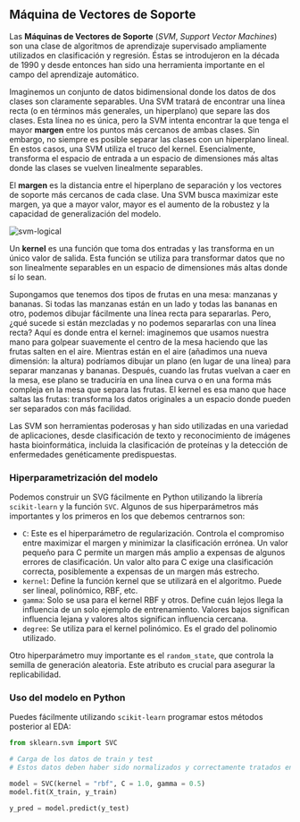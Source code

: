 ## Máquina de Vectores de Soporte

Las **Máquinas de Vectores de Soporte** (*SVM*, *Support Vector Machines*) son una clase de algoritmos de aprendizaje supervisado ampliamente utilizados en clasificación y regresión. Éstas se introdujeron en la década de 1990 y desde entonces han sido una herramienta importante en el campo del aprendizaje automático. 

Imaginemos un conjunto de datos bidimensional donde los datos de dos clases son claramente separables. Una SVM tratará de encontrar una línea recta (o en términos más generales, un hiperplano) que separe las dos clases. Esta línea no es única, pero la SVM intenta encontrar la que tenga el mayor **margen** entre los puntos más cercanos de ambas clases. Sin embargo, no siempre es posible separar las clases con un hiperplano lineal. En estos casos, una SVM utiliza el truco del kernel. Esencialmente, transforma el espacio de entrada a un espacio de dimensiones más altas donde las clases se vuelven linealmente separables.

El **margen** es la distancia entre el hiperplano de separación y los vectores de soporte más cercanos de cada clase. Una SVM busca maximizar este margen, ya que a mayor valor, mayor es el aumento de la robustez y la capacidad de generalización del modelo.

![svm-logical](https://github.com/4GeeksAcademy/machine-learning-content/blob/master/assets/svm-logical.PNG?raw=true)

Un **kernel** es una función que toma dos entradas y las transforma en un único valor de salida. Esta función se utiliza para transformar datos que no son linealmente separables en un espacio de dimensiones más altas donde sí lo sean.

Supongamos que tenemos dos tipos de frutas en una mesa: manzanas y bananas. Si todas las manzanas están en un lado y todas las bananas en otro, podemos dibujar fácilmente una línea recta para separarlas. Pero, ¿qué sucede si están mezcladas y no podemos separarlas con una línea recta? Aquí es donde entra el kernel: imaginemos que usamos nuestra mano para golpear suavemente el centro de la mesa haciendo que las frutas salten en el aire. Mientras están en el aire (añadimos una nueva dimensión: la altura) podríamos dibujar un plano (en lugar de una línea) para separar manzanas y bananas. Después, cuando las frutas vuelvan a caer en la mesa, ese plano se traduciría en una línea curva o en una forma más compleja en la mesa que separa las frutas. El kernel es esa mano que hace saltas las frutas: transforma los datos originales a un espacio donde pueden ser separados con más facilidad.

Las SVM son herramientas poderosas y han sido utilizadas en una variedad de aplicaciones, desde clasificación de texto y reconocimiento de imágenes hasta bioinformática, incluida la clasificación de proteínas y la detección de enfermedades genéticamente predispuestas.

### Hiperparametrización del modelo

Podemos construir un SVG fácilmente en Python utilizando la librería `scikit-learn` y la función `SVC`. Algunos de sus hiperparámetros más importantes y los primeros en los que debemos centrarnos son:

- `C`: Este es el hiperparámetro de regularización. Controla el compromiso entre maximizar el margen y minimizar la clasificación errónea. Un valor pequeño para C permite un margen más amplio a expensas de algunos errores de clasificación. Un valor alto para C exige una clasificación correcta, posiblemente a expensas de un margen más estrecho.
- `kernel`: Define la función kernel que se utilizará en el algoritmo. Puede ser lineal, polinómico, RBF, etc.
- `gamma`: Solo se usa para el kernel RBF y otros. Define cuán lejos llega la influencia de un solo ejemplo de entrenamiento. Valores bajos significan influencia lejana y valores altos significan influencia cercana.
- `degree`: Se utiliza para el kernel polinómico. Es el grado del polinomio utilizado.

Otro hiperparámetro muy importante es el `random_state`, que controla la semilla de generación aleatoria. Este atributo es crucial para asegurar la replicabilidad.

### Uso del modelo en Python

Puedes fácilmente utilizando `scikit-learn` programar estos métodos posterior al EDA:

```py
from sklearn.svm import SVC

# Carga de los datos de train y test
# Estos datos deben haber sido normalizados y correctamente tratados en un EDA completo

model = SVC(kernel = "rbf", C = 1.0, gamma = 0.5)
model.fit(X_train, y_train)

y_pred = model.predict(y_test)
```